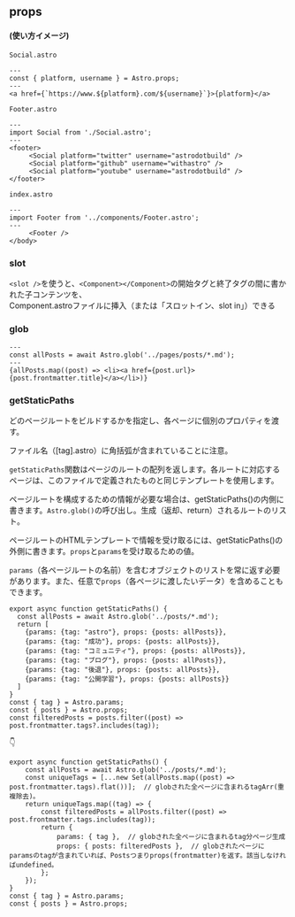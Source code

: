 ## props
#### (使い方イメージ)
`Social.astro`
```tsx
---
const { platform, username } = Astro.props;
---
<a href={`https://www.${platform}.com/${username}`}>{platform}</a>
```
`Footer.astro`
```tsx
---
import Social from './Social.astro';
---
<footer>
     <Social platform="twitter" username="astrodotbuild" />
     <Social platform="github" username="withastro" />
     <Social platform="youtube" username="astrodotbuild" />
</footer>
```
`index.astro`
```tsx
---
import Footer from '../components/Footer.astro';
---
     <Footer />
</body>
```

### slot
`<slot />`を使うと、`<Component></Component>`の開始タグと終了タグの間に書かれた子コンテンツを、  
Component.astroファイルに挿入（または「スロットイン、slot in」）できる

### glob
```tsx
---
const allPosts = await Astro.glob('../pages/posts/*.md');
---
{allPosts.map((post) => <li><a href={post.url}>{post.frontmatter.title}</a></li>)}
```

### getStaticPaths
どのページルートをビルドするかを指定し、各ページに個別のプロパティを渡す。  

ファイル名（[tag].astro）に角括弧が含まれていることに注意。  

`getStaticPaths`関数はページのルートの配列を返します。各ルートに対応するページは、このファイルで定義されたものと同じテンプレートを使用します。  

ページルートを構成するための情報が必要な場合は、getStaticPaths()の内側に書きます。`Astro.glob()`の呼び出し。生成（返却、return）されるルートのリスト。  

ページルートのHTMLテンプレートで情報を受け取るには、getStaticPaths()の外側に書きます。`props`と`params`を受け取るための値。  

`params`（各ページルートの名前）を含むオブジェクトのリストを常に返す必要があります。また、任意で`props`（各ページに渡したいデータ）を含めることもできます。  

```tsx
export async function getStaticPaths() {
  const allPosts = await Astro.glob('../posts/*.md');
  return [
    {params: {tag: "astro"}, props: {posts: allPosts}},
    {params: {tag: "成功"}, props: {posts: allPosts}},
    {params: {tag: "コミュニティ"}, props: {posts: allPosts}},
    {params: {tag: "ブログ"}, props: {posts: allPosts}},
    {params: {tag: "後退"}, props: {posts: allPosts}},
    {params: {tag: "公開学習"}, props: {posts: allPosts}}
  ]
}
const { tag } = Astro.params;
const { posts } = Astro.props;
const filteredPosts = posts.filter((post) => post.frontmatter.tags?.includes(tag));
```
 👇
```tsx
export async function getStaticPaths() {
    const allPosts = await Astro.glob('../posts/*.md');
    const uniqueTags = [...new Set(allPosts.map((post) => post.frontmatter.tags).flat())];  // globされた全ページに含まれるtagArr(重複除去)。
    return uniqueTags.map((tag) => {
        const filteredPosts = allPosts.filter((post) => post.frontmatter.tags.includes(tag));
        return {
            params: { tag },  // globされた全ページに含まれるtag分ページ生成
            props: { posts: filteredPosts },  // globされたページにparamsのtagが含まれていれば、Postsつまりprops(frontmatter)を返す。該当しなければundefined。
        };
    });
}
const { tag } = Astro.params;
const { posts } = Astro.props;
```